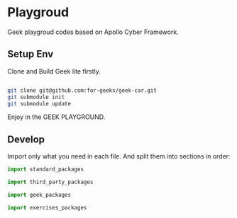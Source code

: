 # Playgroud
Geek playgroud codes based on Apollo Cyber Framework.

## Setup Env

Clone and Build Geek lite firstly.

```bash

git clone git@github.com:for-geeks/geek-car.git
git submodule init 
git submodule update 

```

Enjoy in the GEEK PLAYGROUND.


## Develop 

Import only what you need in each file. And split them into sections in order:

```python 
import standard_packages

import third_party_packages

import geek_packages

import exercises_packages
```

